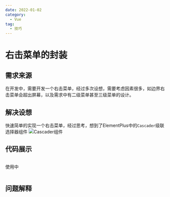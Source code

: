 ```yaml
---
date: 2022-01-02
category:
  - Vue
tag:
  - 技巧
---
```


# 右击菜单的封装

## 需求来源

在开发中，需要开发一个右击菜单，经过多次设想，需要考虑因素很多，如边界右击菜单会超出屏幕，以及需求中有二级菜单甚至三级菜单的设计。

## 解决设想

快速简单的实现一个右击菜单，经过思考，想到了ElementPlus中的`Cascader`级联选择器组件
![Cascader组件](/images/article2/Cascader.png)
## 代码展示


```javascript

```

使用中


```javascript

```

## 问题解释


```javascript

```
